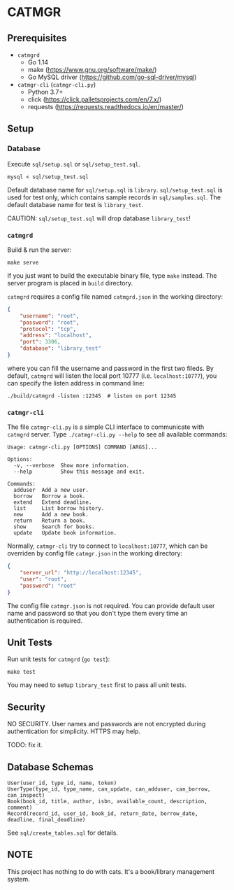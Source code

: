 # CATMGR

## Prerequisites

* `catmgrd`
    * Go 1.14
    * make (<https://www.gnu.org/software/make/>)
    * Go MySQL driver (<https://github.com/go-sql-driver/mysql>)
* `catmgr-cli` (`catmgr-cli.py`)
    * Python 3.7+
    * click (<https://click.palletsprojects.com/en/7.x/>)
    * requests (<https://requests.readthedocs.io/en/master/>)

## Setup

### Database

Execute `sql/setup.sql` or `sql/setup_test.sql`.

```
mysql < sql/setup_test.sql
```

Default database name for `sql/setup.sql` is `library`. `sql/setup_test.sql` is used for test only, which contains sample records in `sql/samples.sql`. The default database name for test is `library_test`.

CAUTION: `sql/setup_test.sql` will drop database `library_test`!

### `catmgrd`

Build & run the server:

```
make serve
```

If you just want to build the executable binary file, type `make` instead. The server program is placed in `build` directory.

`catmgrd` requires a config file named `catmgrd.json` in the working directory:

```json
{
    "username": "root",
    "password": "root",
    "protocol": "tcp",
    "address": "localhost",
    "port": 3306,
    "database": "library_test"
}
```

where you can fill the username and password in the first two fileds. By default, `catmgrd` will listen the local port 10777 (i.e. `localhost:10777`), you can specify the listen address in command line:

```
./build/catmgrd -listen :12345  # listen on port 12345
```

### `catmgr-cli`

The file `catmgr-cli.py` is a simple CLI interface to communicate with `catmgrd` server. Type `./catmgr-cli.py --help` to see all available commands:

```
Usage: catmgr-cli.py [OPTIONS] COMMAND [ARGS]...

Options:
  -v, --verbose  Show more information.
  --help         Show this message and exit.

Commands:
  adduser  Add a new user.
  borrow   Borrow a book.
  extend   Extend deadline.
  list     List borrow history.
  new      Add a new book.
  return   Return a book.
  show     Search for books.
  update   Update book information.
```

Normally, `catmgr-cli` try to connect to `localhost:10777`, which can be overriden by config file `catmgr.json` in the working directory:

```json
{
    "server_url": "http://localhost:12345",
    "user": "root",
    "password": "root"
}
```

The config file `catmgr.json` is not required. You can provide default user name and password so that you don't type them every time an authentication is required.

## Unit Tests

Run unit tests for `catmgrd` (`go test`):

```
make test
```

You may need to setup `library_test` first to pass all unit tests.

## Security

NO SECURITY. User names and passwords are not encrypted during authentication for simplicity. HTTPS may help.

TODO: fix it.

## Database Schemas

```
User(user_id, type_id, name, token)
UserType(type_id, type_name, can_update, can_adduser, can_borrow, can_inspect)
Book(book_id, title, author, isbn, available_count, description, comment)
Record(record_id, user_id, book_id, return_date, borrow_date, deadline, final_deadline)
```

See `sql/create_tables.sql` for details.

## NOTE

This project has nothing to do with cats. It's a book/library management system.
